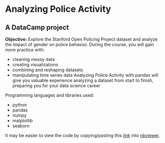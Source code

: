# Analyzing Police Activity
## A DataCamp project
**Objective:** Explore the Stanford Open Policing Project dataset and analyze the impact of gender on police behavior. During the course, you will gain more practice with:
- cleaning messy data
- creating visualizations
- combining and reshaping datasets
- manipulating time series data
Analyzing Police Activity with pandas will give you valuable experience analyzing a dataset from start to finish, preparing you for your data science career

Programming languages and libraries used: 
- python
- pandas
- numpy
- matplotlib
- seaborn

It may be easier to view the code by copying/pasting this [link](https://github.com/jdg0711/analyzing_police_activity/blob/master/data_camp/police_activity/police_activity.ipynb) into [nbviewer](https://nbviewer.jupyter.org/).
